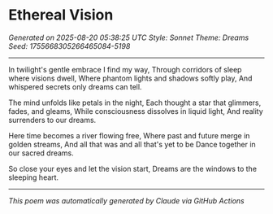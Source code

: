 # Ethereal Vision

*Generated on 2025-08-20 05:38:25 UTC*
*Style: Sonnet*
*Theme: Dreams*
*Seed: 1755668305266465084-5198*

---

In twilight's gentle embrace I find my way,
Through corridors of sleep where visions dwell,
Where phantom lights and shadows softly play,
And whispered secrets only dreams can tell.

The mind unfolds like petals in the night,
Each thought a star that glimmers, fades, and gleams,
While consciousness dissolves in liquid light,
And reality surrenders to our dreams.

Here time becomes a river flowing free,
Where past and future merge in golden streams,
And all that was and all that's yet to be
Dance together in our sacred dreams.

So close your eyes and let the vision start,
Dreams are the windows to the sleeping heart.

---

*This poem was automatically generated by Claude via GitHub Actions*